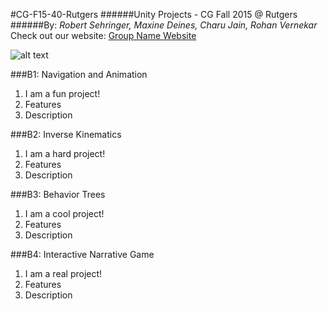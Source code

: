 #CG-F15-40-Rutgers
######Unity Projects - CG Fall 2015 @ Rutgers
######By: *Robert Sehringer, Maxine Deines, Charu Jain, Rohan Vernekar*
Check out our website: [Group Name Website](https://www.google.com "Google's Homepage!")

![alt text](teamLogo.png)

###B1: Navigation and Animation
1. I am a fun project!
2. Features
3. Description

###B2: Inverse Kinematics
1. I am a hard project!
2. Features
3. Description

###B3: Behavior Trees
1. I am a cool project!
2. Features
3. Description

###B4: Interactive Narrative Game
1. I am a real project!
2. Features
3. Description
